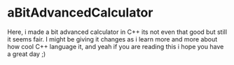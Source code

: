 # aBitAdvancedCalculator
Here, i made a bit advanced calculator in C++ its not even that good but still it seems fair.
I might be giving it changes as i learn more and more about how cool C++ language it, and yeah if you are reading this i hope
you have a great day ;)
